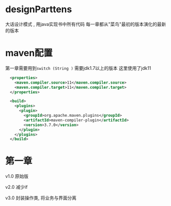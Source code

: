 # designParttens
大话设计模式 , 用java实现书中所有代码
每一章都从"菜鸟"最初的版本演化的最新的版本
# maven配置
第一章需要用到`switch (String )` 需要jdk1.7以上的版本
这里使用了jdk11
```xml
  <properties>
    <maven.compiler.source>11</maven.compiler.source>
    <maven.compiler.target>11</maven.compiler.target>
  </properties>

  <build>
    <plugins>
      <plugin>
        <groupId>org.apache.maven.plugins</groupId>
        <artifactId>maven-compiler-plugin</artifactId>
        <version>3.7.0</version>
      </plugin>
    </plugins>
  </build>
```
# 第一章

v1.0 原始版

v2.0 减少if

v3.0 封装操作类, 将业务与界面分离